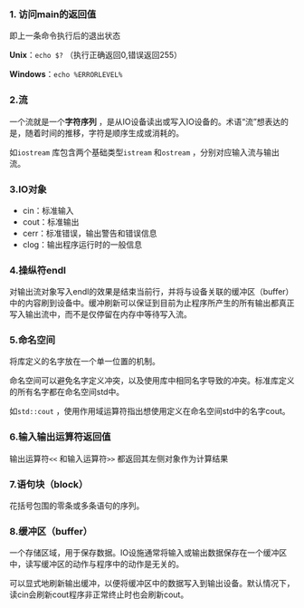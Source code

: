 ### 1. 访问main的返回值

即上一条命令执行后的退出状态

**Unix**：`echo $?` （执行正确返回0,错误返回255）

**Windows**：`echo %ERRORLEVEL%`

### 2.流

一个流就是一个**字符序列** ，是从IO设备读出或写入IO设备的。术语“流”想表达的是，随着时间的推移，字符是顺序生成或消耗的。

如`iostream` 库包含两个基础类型`istream` 和`ostream` ，分别对应输入流与输出流。

### 3.IO对象

- cin：标准输入
- cout：标准输出
- cerr：标准错误，输出警告和错误信息
- clog：输出程序运行时的一般信息

### 4.操纵符endl

对输出流对象写入endl的效果是结束当前行，并将与设备关联的缓冲区（buffer）中的内容刷到设备中。缓冲刷新可以保证到目前为止程序所产生的所有输出都真正写入输出流中，而不是仅停留在内存中等待写入流。

### 5.命名空间

将库定义的名字放在一个单一位置的机制。

命名空间可以避免名字定义冲突，以及使用库中相同名字导致的冲突。标准库定义的所有名字都在命名空间std中。

如`std::cout` ，使用作用域运算符指出想使用定义在命名空间std中的名字cout。

### 6.输入输出运算符返回值

输出运算符`<<` 和输入运算符`>>` 都返回其左侧对象作为计算结果

### 7.语句块（block）

花括号包围的零条或多条语句的序列。

### 8.缓冲区（buffer）

一个存储区域，用于保存数据。IO设施通常将输入或输出数据保存在一个缓冲区中，读写缓冲区的动作与程序中的动作是无关的。

可以显式地刷新输出缓冲，以便将缓冲区中的数据写入到输出设备。默认情况下，读cin会刷新cout程序非正常终止时也会刷新cout。